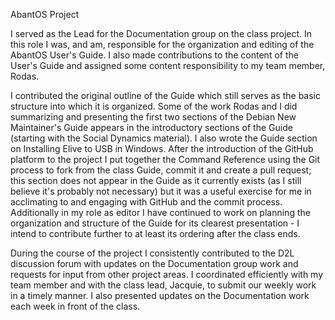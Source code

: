 AbantOS Project

I served as the Lead for the Documentation group on the class project. In this role I was, and am, responsible for the organization and editing of the AbantOS User's Guide. I also made contributions to the content of the User's Guide and assigned some content responsibility to my team member, Rodas.

I contributed the original outline of the Guide which still serves as the basic structure into which it is organized. Some of the work Rodas and I did summarizing and presenting the first two sections of the Debian New Maintainer's Guide appears in the introductory sections of the Guide (starting with the Social Dynamics material). I also wrote the Guide section on Installing Elive to USB in Windows. After the introduction of the GitHub platform to the project I put together the Command Reference using the Git process to fork from the class Guide, commit it and create a pull request; this section does not appear in the Guide as it currently exists (as I still believe it's probably not necessary) but it was a useful exercise for me in acclimating to and engaging with GitHub and the commit process. Additionally in my role as editor I have continued to work on planning the organization and structure of the Guide for its clearest presentation - I intend to contribute further to at least its ordering after the class ends.

During the course of the project I consistently contributed to the D2L discussion forum with updates on the Documentation group work and requests for input from other project areas. I coordinated efficiently with my team member and with the class lead, Jacquie, to submit our weekly work in a timely manner. I also presented updates on the Documentation work each week in front of the class.
